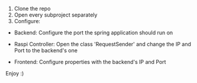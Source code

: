 1. Clone the repo
2. Open every subproject separately
3. Configure:

- Backend:
    Configure the port the spring application should run on

- Raspi Controller:
    Open the class 'RequestSender' and change the IP and Port to the backend's one

- Frontend:
    Configure properties with the backend's IP and Port
    
    
Enjoy :)